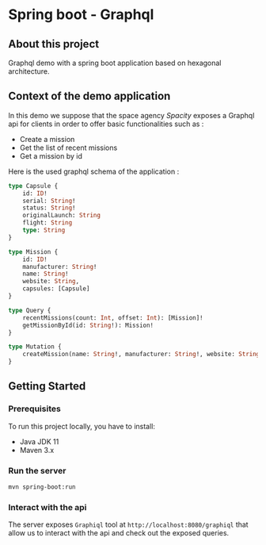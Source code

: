 # Spring boot - Graphql 

## About this project 

Graphql demo with a spring boot application based on hexagonal architecture. 

## Context of the demo application 

In this demo we suppose that the space agency *Spacity* exposes a Graphql api for 
clients in order to offer basic functionalities such as :
- Create a mission 
- Get the list of recent missions
- Get a mission by id

Here is the used graphql schema of the application : 

```graphql
type Capsule {
    id: ID!
    serial: String!
    status: String!
    originalLaunch: String
    flight: String
    type: String
}

type Mission {
    id: ID!
    manufacturer: String!
    name: String!
    website: String,
    capsules: [Capsule]
}

type Query {
    recentMissions(count: Int, offset: Int): [Mission]!
    getMissionById(id: String!): Mission!
}

type Mutation {
    createMission(name: String!, manufacturer: String!, website: String) : Mission!
}
```

## Getting Started

### Prerequisites

To run this project locally, you have to install:
- Java JDK 11
- Maven 3.x

### Run the server 
```bash
mvn spring-boot:run
```
### Interact with the api

The server exposes `Graphiql` tool at `http://localhost:8080/graphiql` that allow us to interact with the api 
and check out the exposed queries. 
